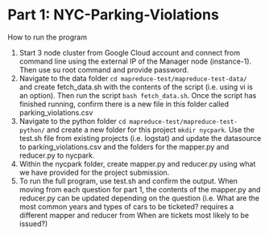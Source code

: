 # Part 1: NYC-Parking-Violations 
How to run the program
1. Start 3 node cluster from Google Cloud account and connect from command line using the external IP of the Manager node (instance-1). Then use su root command and provide password.
2. Navigate to the data folder ``` cd mapreduce-test/mapreduce-test-data/ ``` and create fetch_data.sh with the contents of the script (i.e. using vi is an option). Then run the script ``` bash fetch_data.sh ```. Once the script has finished running, confirm there is a new file in this folder called parking_violations.csv
4. Navigate to the python folder ``` cd mapreduce-test/mapreduce-test-python/ ``` and create a new folder for this project ``` mkdir nycpark ```. Use the test.sh file from existing projects (i.e. logstat) and update the datasource to parking_violations.csv and the folders for the mapper.py and reducer.py to nycpark.
5. Within the nycpark folder, create mapper.py and reducer.py using what we have provided for the project submission.
6. To run the full program, use test.sh and confirm the output. When moving from each question for part 1, the contents of the mapper.py and reducer.py can be updated depending on the question (i.e. What are the most common years and types of cars to be ticketed? requires a different mapper and reducer from When are tickets most likely to be issued?)
